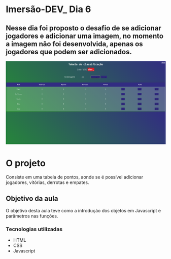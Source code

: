 # Imersão-DEV_ Dia 6
## Nesse dia foi proposto o desafio de se adicionar jogadores e adicionar uma imagem, no momento a imagem não foi desenvolvida, apenas os jogadores que podem ser adicionados.
![](https://github.com/higor212/Imersao-dia6/blob/main/Imersao_dev-dia6.png?raw=true)

# O projeto
Consiste em uma tabela de pontos, aonde se é possível adicionar jogadores, vitórias, derrotas e empates.

## Objetivo da aula

O objetivo desta aula teve como a introdução dos objetos em Javascript e parâmetros nas funções. 


### Tecnologias utilizadas
<ul>
  <li>HTML</li>
  <li>CSS</li>
  <li>Javascript</li>
</ul>
